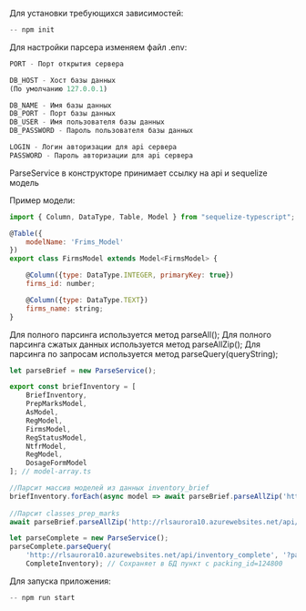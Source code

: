 
Для установки требующихся зависимостей:
```js
-- npm init
```

Для настройки парсера изменяем файл .env:
```js
PORT - Порт открытия сервера

DB_HOST - Хост базы данных
(По умолчанию 127.0.0.1)

DB_NAME - Имя базы данных
DB_PORT - Порт базы данных
DB_USER - Имя пользователя базы данных
DB_PASSWORD - Пароль пользователя базы данных

LOGIN - Логин авторизации для api сервера
PASSWORD - Пароль авторизации для api сервера
```
ParseService в конструкторе принимает ссылку на api и sequelize модель

Пример модели:
```js
import { Column, DataType, Table, Model } from "sequelize-typescript";

@Table({
    modelName: 'Frims_Model'
})
export class FirmsModel extends Model<FirmsModel> { 

    @Column({type: DataType.INTEGER, primaryKey: true})
    firms_id: number;

    @Column({type: DataType.TEXT})
    firms_name: string;
}
```
Для полного парсинга используется метод parseAll();
Для полного парсинга сжатых данных используется метод parseAllZip();
Для парсинга по запросам используется метод parseQuery(queryString);

```js
let parseBrief = new ParseService();

export const briefInventory = [
    BriefInventory, 
    PrepMarksModel, 
    AsModel, 
    RegModel,
    FirmsModel,
    RegStatusModel,
    NtfrModel,
    RegModel,
    DosageFormModel
]; // model-array.ts

//Парсит массив моделей из данных inventory_brief
briefInventory.forEach(async model => await parseBrief.parseAllZip('http://rlsaurora10.azurewebsites.net/api/inventory_brief', model));
        
//Парсит classes_prep_marks
await parseBrief.parseAllZip('http://rlsaurora10.azurewebsites.net/api/classes_prep_marks', PrepMarksModel);

let parseComplete = new ParseService();
parseComplete.parseQuery(
    'http://rlsaurora10.azurewebsites.net/api/inventory_complete', '?packing_id=124800', 
    CompleteInventory); // Сохраняет в БД пункт с packing_id=124800

```

Для запуска приложения:
```js
-- npm run start
```